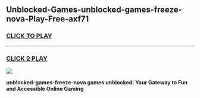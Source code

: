 
## Unblocked-Games-unblocked-games-freeze-nova-Play-Free-axf71
<h3>
<a href="https://premium76.site?title=unblocked-games-freeze-nova&ref=17A">CLICK TO PLAY</a></h3>
<hr>

<h3>
<a href="https://premium76.site?title=unblocked-games-freeze-nova&ref=17A">CLICK 2 PLAY</a>
  
</h3>

<a href="https://premium76.site?title=unblocked-games-freeze-nova&ref=17A"><img src="https://clearcache.store/games.png"></a>


**unblocked-games-freeze-nova games unblocked: Your Gateway to Fun and Accessible Online Gaming**
